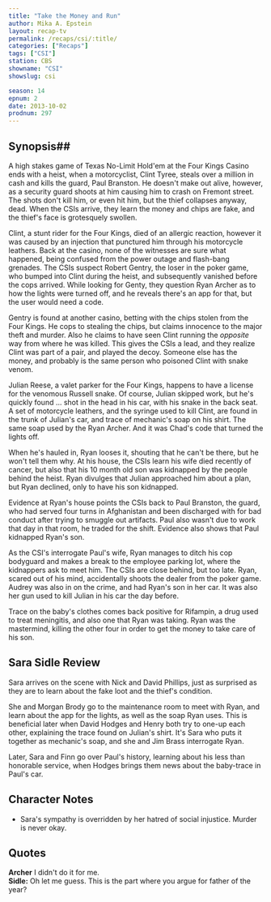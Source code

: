 ```yaml
---
title: "Take the Money and Run"
author: Mika A. Epstein
layout: recap-tv
permalink: /recaps/csi/:title/
categories: ["Recaps"]
tags: ["CSI"]
station: CBS
showname: "CSI"
showslug: csi

season: 14  
epnum: 2  
date: 2013-10-02
prodnum: 297  
---
```


## Synopsis## 

A high stakes game of Texas No-Limit Hold'em at the Four Kings Casino ends with a heist, when a motorcyclist, Clint Tyree, steals over a million in cash and kills the guard, Paul Branston. He doesn't make out alive, however, as a security guard shoots at him causing him to crash on Fremont street. The shots don't kill him, or even hit him, but the thief collapses anyway, dead. When the CSIs arrive, they learn the money and chips are fake, and the thief's face is grotesquely swollen.

Clint, a stunt rider for the Four Kings, died of an allergic reaction, however it was caused by an injection that punctured him through his motorcycle leathers. Back at the casino, none of the witnesses are sure what happened, being confused from the power outage and flash-bang grenades. The CSIs suspect Robert Gentry, the loser in the poker game, who bumped into Clint during the heist, and subsequently vanished before the cops arrived. While looking for Genty, they question Ryan Archer as to how the lights were turned off, and he reveals there's an app for that, but the user would need a code.

Gentry is found at another casino, betting with the chips stolen from the Four Kings. He cops to stealing the chips, but claims innocence to the major theft and murder. Also he claims to have seen Clint running the *opposite* way from where he was killed. This gives the CSIs a lead, and they realize Clint was part of a pair, and played the decoy. Someone else has the money, and probably is the same person who poisoned Clint with snake venom.

Julian Reese, a valet parker for the Four Kings, happens to have a license for the venomous Russell snake. Of course, Julian skipped work, but he's quickly found ... shot in the head in his car, with his snake in the back seat. A set of motorcycle leathers, and the syringe used to kill Clint, are found in the trunk of Julian's car, and trace of mechanic's soap on his shirt. The same soap used by the Ryan Archer. And it was Chad's code that turned the lights off.

When he's hauled in, Ryan looses it, shouting that he can't be there, but he won't tell them why. At his house, the CSIs learn his wife died recently of cancer, but also that his 10 month old son was kidnapped by the people behind the heist. Ryan divulges that Julian approached him about a plan, but Ryan declined, only to have his son kidnapped.

Evidence at Ryan's house points the CSIs back to Paul Branston, the guard, who had served four turns in Afghanistan and been discharged with for bad conduct after trying to smuggle out artifacts. Paul also wasn't due to work that day in that room, he traded for the shift. Evidence also shows that Paul kidnapped Ryan's son.

As the CSI's interrogate Paul's wife, Ryan manages to ditch his cop bodyguard and makes a break to the employee parking lot, where the kidnappers ask to meet him. The CSIs are close behind, but too late. Ryan, scared out of his mind, accidentally shoots the dealer from the poker game. Audrey was also in on the crime, and had Ryan's son in her car. It was also her gun used to kill Julian in his car the day before.

Trace on the baby's clothes comes back positive for Rifampin, a drug used to treat meningitis, and also one that Ryan was taking. Ryan was the mastermind, killing the other four in order to get the money to take care of his son. 

## Sara Sidle Review

Sara arrives on the scene with Nick and David Phillips, just as surprised as they are to learn about the fake loot and the thief's condition.

She and Morgan Brody go to the maintenance room to meet with Ryan, and learn about the app for the lights, as well as the soap Ryan uses. This is beneficial later when David Hodges and Henry both try to one-up each other, explaining the trace found on Julian's shirt. It's Sara who puts it together as mechanic's soap, and she and Jim Brass interrogate Ryan.

Later, Sara and Finn go over Paul's history, learning about his less than honorable service, when Hodges brings them news about the baby-trace in Paul's car.

## Character Notes

* Sara's sympathy is overridden by her hatred of social injustice. Murder is never okay.

## Quotes

**Archer** I didn't do it for me.  
**Sidle:** Oh let me guess. This is the part where you argue for father of the year?

